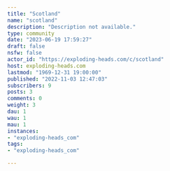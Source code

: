 ```yaml
---
title: "Scotland" 
name: "scotland"
description: "Description not available."
type: community
date: "2023-06-19 17:59:27"
draft: false
nsfw: false
actor_id: "https://exploding-heads.com/c/scotland"
host: exploding-heads.com
lastmod: "1969-12-31 19:00:00"
published: "2022-11-03 12:47:03"
subscribers: 9
posts: 3
comments: 0
weight: 3
dau: 1
wau: 1
mau: 1
instances:
- "exploding-heads_com"
tags: 
- "exploding-heads_com"

---
```

